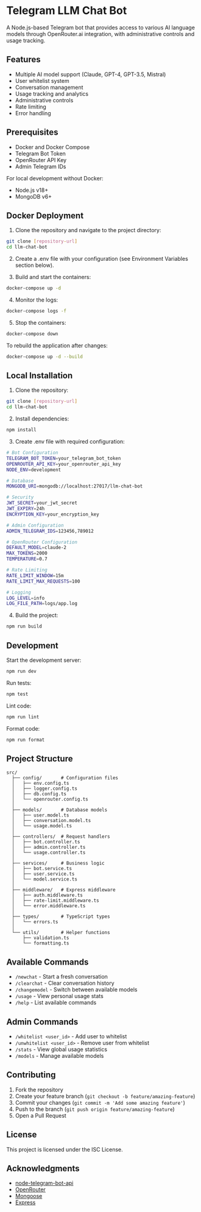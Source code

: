 # Telegram LLM Chat Bot

A Node.js-based Telegram bot that provides access to various AI language models through OpenRouter.ai integration, with administrative controls and usage tracking.

## Features

- Multiple AI model support (Claude, GPT-4, GPT-3.5, Mistral)
- User whitelist system
- Conversation management
- Usage tracking and analytics
- Administrative controls
- Rate limiting
- Error handling

## Prerequisites

- Docker and Docker Compose
- Telegram Bot Token
- OpenRouter API Key
- Admin Telegram IDs

For local development without Docker:
- Node.js v18+
- MongoDB v6+

## Docker Deployment

1. Clone the repository and navigate to the project directory:
```bash
git clone [repository-url]
cd llm-chat-bot
```

2. Create a .env file with your configuration (see Environment Variables section below).

3. Build and start the containers:
```bash
docker-compose up -d
```

4. Monitor the logs:
```bash
docker-compose logs -f
```

5. Stop the containers:
```bash
docker-compose down
```

To rebuild the application after changes:
```bash
docker-compose up -d --build
```

## Local Installation

1. Clone the repository:
```bash
git clone [repository-url]
cd llm-chat-bot
```

2. Install dependencies:
```bash
npm install
```

3. Create .env file with required configuration:
```bash
# Bot Configuration
TELEGRAM_BOT_TOKEN=your_telegram_bot_token
OPENROUTER_API_KEY=your_openrouter_api_key
NODE_ENV=development

# Database
MONGODB_URI=mongodb://localhost:27017/llm-chat-bot

# Security
JWT_SECRET=your_jwt_secret
JWT_EXPIRY=24h
ENCRYPTION_KEY=your_encryption_key

# Admin Configuration
ADMIN_TELEGRAM_IDS=123456,789012

# OpenRouter Configuration
DEFAULT_MODEL=claude-2
MAX_TOKENS=2000
TEMPERATURE=0.7

# Rate Limiting
RATE_LIMIT_WINDOW=15m
RATE_LIMIT_MAX_REQUESTS=100

# Logging
LOG_LEVEL=info
LOG_FILE_PATH=logs/app.log
```

4. Build the project:
```bash
npm run build
```

## Development

Start the development server:
```bash
npm run dev
```

Run tests:
```bash
npm test
```

Lint code:
```bash
npm run lint
```

Format code:
```bash
npm run format
```

## Project Structure

```
src/
  ├── config/       # Configuration files
  │   ├── env.config.ts
  │   ├── logger.config.ts
  │   ├── db.config.ts
  │   └── openrouter.config.ts
  │
  ├── models/       # Database models
  │   ├── user.model.ts
  │   ├── conversation.model.ts
  │   └── usage.model.ts
  │
  ├── controllers/  # Request handlers
  │   ├── bot.controller.ts
  │   ├── admin.controller.ts
  │   └── usage.controller.ts
  │
  ├── services/     # Business logic
  │   ├── bot.service.ts
  │   ├── user.service.ts
  │   └── model.service.ts
  │
  ├── middleware/   # Express middleware
  │   ├── auth.middleware.ts
  │   ├── rate-limit.middleware.ts
  │   └── error.middleware.ts
  │
  ├── types/        # TypeScript types
  │   └── errors.ts
  │
  └── utils/        # Helper functions
      ├── validation.ts
      └── formatting.ts
```

## Available Commands

- `/newchat` - Start a fresh conversation
- `/clearchat` - Clear conversation history
- `/changemodel` - Switch between available models
- `/usage` - View personal usage stats
- `/help` - List available commands

## Admin Commands

- `/whitelist <user_id>` - Add user to whitelist
- `/unwhitelist <user_id>` - Remove user from whitelist
- `/stats` - View global usage statistics
- `/models` - Manage available models

## Contributing

1. Fork the repository
2. Create your feature branch (`git checkout -b feature/amazing-feature`)
3. Commit your changes (`git commit -m 'Add some amazing feature'`)
4. Push to the branch (`git push origin feature/amazing-feature`)
5. Open a Pull Request

## License

This project is licensed under the ISC License.

## Acknowledgments

- [node-telegram-bot-api](https://github.com/yagop/node-telegram-bot-api)
- [OpenRouter](https://openrouter.ai/)
- [Mongoose](https://mongoosejs.com/)
- [Express](https://expressjs.com/)
